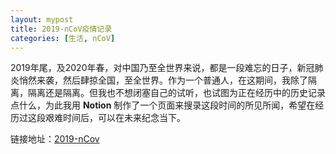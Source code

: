```yaml
---
layout: mypost
title: 2019-nCoV疫情记录
categories: [生活, nCoV]
---
```


2019年尾，及2020年春，对中国乃至全世界来说，都是一段难忘的日子，新冠肺炎悄然来袭，然后肆掠全国，至全世界。作为一个普通人，在这期间，我除了隔离，隔离还是隔离。但我也不想闭塞自己的试听，也试图为正在经历中的历史记录点什么，为此我用 **Notion** 制作了一个页面来搜录这段时间的所见所闻，希望在经历过这段艰难时间后，可以在未来纪念当下。

链接地址：[2019-nCov](https://www.notion.so/2019-nCoV-4f5fd14a7739407296a2be7a4c3bad24)


